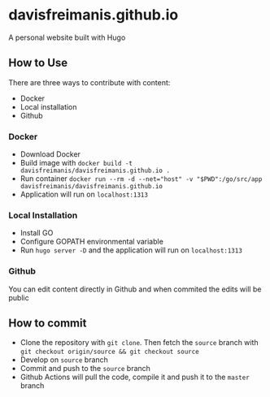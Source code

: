 # davisfreimanis.github.io

A personal website built with Hugo

## How to Use

There are three ways to contribute with content:

* Docker
* Local installation
* Github

### Docker

* Download Docker
* Build image with `docker build -t davisfreimanis/davisfreimanis.github.io .`
* Run container `docker run --rm -d --net="host" -v "$PWD":/go/src/app davisfreimanis/davisfreimanis.github.io`
* Application will run on `localhost:1313`

### Local Installation

* Install GO
* Configure GOPATH environmental variable
* Run `hugo server -D` and the application will run on `localhost:1313`

### Github

You can edit content directly in Github and when commited the edits will be public

## How to commit

* Clone the repository with `git clone`. Then fetch the `source` branch with `git checkout origin/source && git checkout source`
* Develop on `source` branch
* Commit and push to the `source` branch
* Github Actions will pull the code, compile it and push it to the `master` branch
